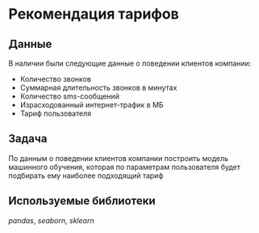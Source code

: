 # Рекомендация тарифов


## Данные

В наличии были следующие данные о поведении клиентов компании:
- Количество звонков
- Суммарная длительность звонков в минутах
- Количество sms-сообщений
- Израсходованный интернет-трафик в МБ
- Тариф пользователя

## Задача

По данным о поведении клиентов компании построить модель машинного обучения, которая по параметрам пользователя будет подбирать ему наиболее подходящий тариф 

## Используемые библиотеки
*pandas*, *seaborn*, *sklearn*
